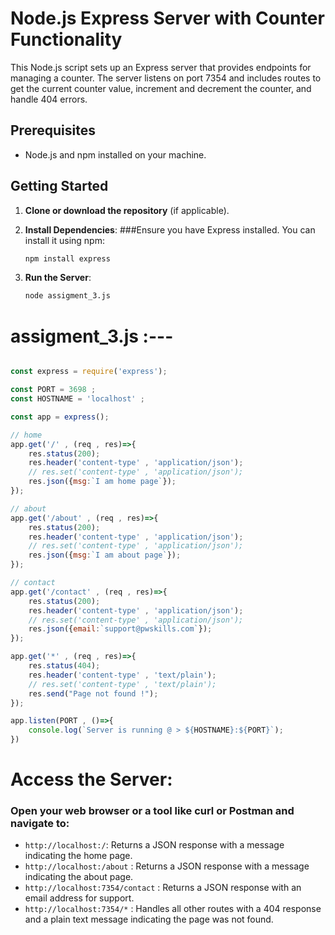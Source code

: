 # Node.js Express Server with Counter Functionality

This Node.js script sets up an Express server that provides endpoints for managing a counter. The server listens on port 7354 and includes routes to get the current counter value, increment and decrement the counter, and handle 404 errors.

## Prerequisites

- Node.js and npm installed on your machine.

## Getting Started

1. **Clone or download the repository** (if applicable).

2. **Install Dependencies**:
   ###Ensure you have Express installed. You can install it using npm:
     ```bash
     npm install express
     ```

3. **Run the Server**:
   ```bash
   node assigment_3.js

# assigment_3.js :---
```javaScript

const express = require('express');

const PORT = 3698 ;
const HOSTNAME = 'localhost' ;

const app = express();

// home
app.get('/' , (req , res)=>{
    res.status(200);
    res.header('content-type' , 'application/json');
    // res.set('content-type' , 'application/json');
    res.json({msg:`I am home page`});
});

// about
app.get('/about' , (req , res)=>{
    res.status(200);
    res.header('content-type' , 'application/json');
    // res.set('content-type' , 'application/json');
    res.json({msg:`I am about page`});
});

// contact
app.get('/contact' , (req , res)=>{
    res.status(200);
    res.header('content-type' , 'application/json');
    // res.set('content-type' , 'application/json');
    res.json({email:`support@pwskills.com`});
});

app.get('*' , (req , res)=>{
    res.status(404);
    res.header('content-type' , 'text/plain');
    // res.set('content-type' , 'text/plain');
    res.send("Page not found !");
});

app.listen(PORT , ()=>{
    console.log(`Server is running @ > ${HOSTNAME}:${PORT}`);
})

```

# Access the Server:
### Open your web browser or a tool like curl or Postman and navigate to:
   * `http://localhost:/`: Returns a JSON response with a message indicating the home page.
   * `http://localhost:/about` : Returns a JSON response with a message indicating the about page.
   * `http://localhost:7354/contact` : Returns a JSON response with an email address for support.
   * `http://localhost:7354/*` : Handles all other routes with a 404 response and a plain text message indicating the page was not found.
